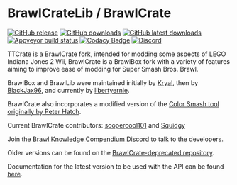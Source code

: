 BrawlCrateLib / BrawlCrate
==========
[![GitHub release](https://img.shields.io/github/release/soopercool101/BrawlCrate.svg)](https://github.com/soopercool101/BrawlCrate/releases/latest)
[![GitHub downloads](https://img.shields.io/github/downloads/soopercool101/brawlcrate/total.svg)](https://github.com/soopercool101/BrawlCrate/releases)
[![GitHub latest downloads](https://img.shields.io/github/downloads/soopercool101/brawlcrate/latest/total)](https://github.com/soopercool101/BrawlCrate/releases/latest)
[![Appveyor build status](https://ci.appveyor.com/api/projects/status/github/soopercool101/BrawlCrate?branch=master&svg=true)](https://ci.appveyor.com/project/soopercool101/BrawlCrate)
[![Codacy Badge](https://api.codacy.com/project/badge/Grade/e7a263be2c174b0390ae413455bbfcc5)](https://www.codacy.com/app/soopercoolstages/BrawlCrate?utm_source=github.com&amp;utm_medium=referral&amp;utm_content=soopercool101/BrawlCrate&amp;utm_campaign=Badge_Grade)
[![Discord](https://img.shields.io/discord/299006136512806912.svg?logo=discord)](https://discord.gg/s7c8763)

TTCrate is a BrawlCrate fork, intended for modding some aspects of LEGO Indiana Jones 2 Wii, BrawlCrate is a BrawlBox fork with a variety of features aiming to improve ease of modding for Super Smash Bros. Brawl.

BrawlBox and BrawlLib were maintained initially by [Kryal](https://code.google.com/p/brawltools/), then by [BlackJax96](https://code.google.com/p/brawltools2/), and currently by [libertyernie](https://github.com/libertyernie/brawltools).

BrawlCrate also incorporates a modified version of the [Color Smash tool originally by Peter Hatch](https://github.com/PeterHatch/color-smash).

Current BrawlCrate contributors: [soopercool101](https://github.com/soopercool101) and [Squidgy](https://github.com/squidgy617)

Join the [Brawl Knowledge Compendium Discord](https://discord.gg/s7c8763) to talk to the developers.

Older versions can be found on the [BrawlCrate-deprecated repository](https://github.com/soopercool101/BrawlCrate-deprecated).

Documentation for the latest version to be used with the API can be found [here](https://soopercool101.github.io/BrawlCrate/).
